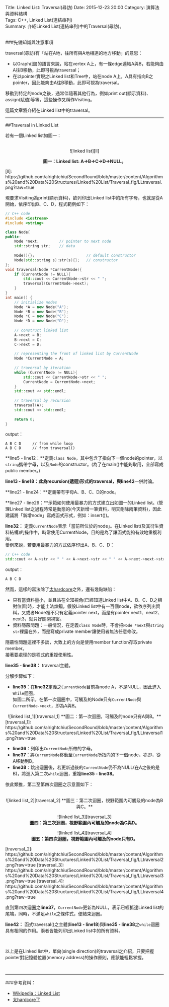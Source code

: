 Title: Linked List: Traversal(尋訪) 
Date: 2015-12-23 20:00 
Category: 演算法與資料結構  
Tags: C++, Linked List(連結串列)  
Summary: 介紹Linked List(連結串列)中的Traversal(尋訪)。
 


</br>
###先備知識與注意事項

traversal(尋訪)有「站在A地，往所有與A地相連的地方移動」的意思：  

* 以Graph(圖)的語言來說，站在vertex A上，有一條edge連結A與B，若能夠由A往B移動，此即可視為traversal；
* 在以pointer實現之Linked list和Tree中，站在node A上，A具有指向B之pointer，因此能夠由A往B移動，此即可視為traversal。

移動到特定的node之後，通常伴隨著其他行為，例如print out(顯示資料)、assign(賦值)等等，這些操作又稱作Visiting。

這篇文章將介紹在Linked list中的traversal。  

*** 

##Traversal in Linked List

若有一個Linked list如圖一：

</br> 
<center>
![linked list][ll]

**圖一：Linked list: A->B->C->D->NULL。**  
</center>   
[ll]: https://github.com/alrightchiu/SecondRound/blob/master/content/Algorithms%20and%20Data%20Structures/Linked%20List/Traversal_fig/LLtraversal.png?raw=true

現要求Visiting為print(顯示資料)，欲列印出Linked list中的所有字母，也就是從A開始，依序印出B、C、D，程式範例如下：

```cpp
// C++ code
#include <iostream>
#include <string>

class Node{
public:
    Node *next;			// pointer to next node
    std::string str;	// data
    
    Node(){};						// default constructor
    Node(std::string s):str(s){};	// constructor
};
void traversal(Node *CurrentNode){
    if (CurrentNode != NULL){
        std::cout << CurrentNode->str << " ";
        traversal(CurrentNode->next);
    }
}
int main() {
    // initialize nodes
    Node *A = new Node("A");
    Node *B = new Node("B");
    Node *C = new Node("C");
    Node *D = new Node("D");
    
    // construct linked list
    A->next = B;
    B->next = C;
    C->next = D;
    
    // representing the front of linked list by CurrentNode
    Node *CurrentNode = A;
    
    // traversal by iteration 
    while (CurrentNode != NULL){
        std::cout << CurrentNode->str << " ";
        CurrentNode = CurrentNode->next;
    }
    std::cout << std::endl;
    
    // traversal by recursion
    traversal(A);
    std::cout << std::endl;
    
    return 0;
}
```
output：

```
A B C D		// from while loop
A B C D		// from traversal()
```
**line5 - line12：**定義`class Node`，其中包含了指向下一個node的pointer，以`string`攜帶字母，以及`Node`的constructor。(為了在main()中能夠取用，全部寫成public member。)

**line13 - line18：**此為recursion(遞迴)形式的traversal，與**line42**一併討論。

**line21 - line24：**定義帶有字母A、B、C、D的node。

**line27 - line29：**示範如何使用最暴力的方式建立出如圖一的Linked list。(管理Linked list之過程時常是動態的(今天新增一筆資料，明天刪除兩筆資料)，因此建議將「新增node」寫成函式形式，例如：insert())。

**line32：** 定義`CurrentNode`表示「當前所位於的node」。在Linked list(及其衍生資料結構)的操作中，時常使用CurrentNode，目的是為了讓函式能夠有效地重複利用。  
舉例來說，若要用最暴力的方式依序印出A、B、C、D：

```cpp
// C++ code
std::cout << A->str << " " << A->next->str << " " << A->next->next->str << " " << A->next->next->next->str << std::endl;
```
output：  

```cpp
A B C D
```
然而，這樣的寫法除了[太hardcore](https://www.youtube.com/watch?v=Qdcfxk-e_iw)之外，還有幾點缺陷：

* 只有當資料量小，並且站在全知視角(已經知道Linked list中A、B、C、D之相對位置)時，才能土法煉鋼。假設Linked list中有一百個node，欲依序列出資料，又或者Node裡不只有定義pointer next，而是有pointer next1、next2、next3，就只好關閉視窗。
* 資料隱蔽問題：一般情況，在定義`class Node`時，不會把`Node *next`與`string str`裸露在外，而是寫成private member讓使用者無法任意修改。

隱蔽性問題這裡不多談，大致上的方向是使用member function存取private member。  
接著要處理的是程式的重複使用性。  

**line35 - line38：** traversal主體。  

分解步驟如下：

* **line35**：在**line32**定義之`CurrentNode`目前為node A，不是NULL，因此進入`While`迴圈。  
如圖二所示，在第一次迴圈中，可觸及的Node只有`CurrentNode`與`CurrentNode->next`，即為A與B。 
 

<center>
![linked list_1][traversal_1]  
**圖二：第一次迴圈，可觸及的node只有A與B。**
</center>   
[traversal_1]: https://github.com/alrightchiu/SecondRound/blob/master/content/Algorithms%20and%20Data%20Structures/Linked%20List/Traversal_fig/LLtraversal1.png?raw=true
</br>
  
* **line36**：列印出`CurrentNode`所帶的字母。  
* **line37**：將`CurrentNode`移動至`CurrentNode`所指向的下一個node，亦即，從A移動到B。  
* **line38**：跳出迴圈後，若更新過後的`CurrentNode`仍不為NULL(在A之後的是B)，將進入第二次`while`迴圈，重複**line35 - line38**。  

依此類推，第二至第四次迴圈之示意圖如下：  
</br>
<center>
![linked list_2][traversal_2]  
**圖三：第二次迴圈，視野範圍內可觸及的node為B與C。**  

![linked list_3][traversal_3]  
**圖四：第三次迴圈，視野範圍內可觸及的node為C與D。**  

![linked list_4][traversal_4]  
**圖五：第四次迴圈，視野範圍內可觸及的node只有D。**
</center>   
[traversal_2]: https://github.com/alrightchiu/SecondRound/blob/master/content/Algorithms%20and%20Data%20Structures/Linked%20List/Traversal_fig/LLtraversal2.png?raw=true 
[traversal_3]: https://github.com/alrightchiu/SecondRound/blob/master/content/Algorithms%20and%20Data%20Structures/Linked%20List/Traversal_fig/LLtraversal3.png?raw=true 
[traversal_4]: https://github.com/alrightchiu/SecondRound/blob/master/content/Algorithms%20and%20Data%20Structures/Linked%20List/Traversal_fig/LLtraversal4.png?raw=true
</br>

直到第四次迴圈之**line37**，`CurrentNode`更新為NULL，表示已經抵達Linked list的尾端，同時，不滿足`while`之條件式，便結束迴圈。

**line42：** 函式traversal()之主體(**line13 - line18**)與**line35 - line38**之`while`迴圈具有相同的作用。兩者皆能列印出Linked list中的所有資料。

</br>  

以上是在Linked list中，單向(single direction)的traversal之介紹，只要把握pointer對記憶體位置(memory address)的操作原則，應該能輕鬆掌握。

</br>

***

###參考資料：

* [Wikipedia：Linked List](https://en.wikipedia.org/wiki/Linked_list)
* [太hardcore了](https://www.youtube.com/watch?v=Qdcfxk-e_iw)
  
</br>  






